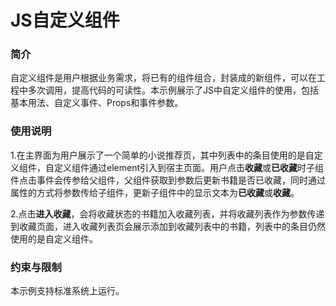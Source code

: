 # JS自定义组件



### 简介

自定义组件是用户根据业务需求，将已有的组件组合，封装成的新组件，可以在工程中多次调用，提高代码的可读性。本示例展示了JS中自定义组件的使用，包括基本用法、自定义事件、Props和事件参数。

### 使用说明

1.在主界面为用户展示了一个简单的小说推荐页，其中列表中的条目使用的是自定义组件，自定义组件通过element引入到宿主页面。用户点击**收藏**或**已收藏**时子组件点击事件会传参给父组件，父组件获取到参数后更新书籍是否已收藏，同时通过属性的方式将参数传给子组件，更新子组件中的显示文本为**已收藏**或**收藏**。

2.点击**进入收藏**，会将收藏状态的书籍加入收藏列表，并将收藏列表作为参数传递到收藏页面，进入收藏列表页会展示添加到收藏列表中的书籍，列表中的条目仍然使用的是自定义组件。

### 约束与限制

本示例支持标准系统上运行。
